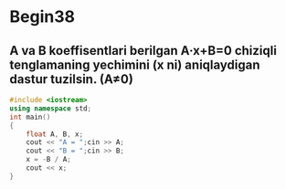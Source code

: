 # Begin38
## A va B koeffisentlari berilgan A·x+B=0 chiziqli tenglamaning yechimini (x ni) aniqlaydigan dastur tuzilsin. (A≠0)
```cpp
#include <iostream>
using namespace std;
int main()
{
    float A, B, x;
    cout << "A = ";cin >> A;
    cout << "B = ";cin >> B;
    x = -B / A;
    cout << x;
}
```
